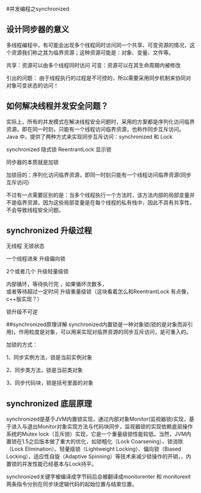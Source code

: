 #并发编程之synchronized

## 设计同步器的意义
多线程编程中，有可能会出现多个线程同时访问同一个共享、可变资源的情况，这个资源我们称之其为临界资源；这种资源可能是：对象、变量、文件等。

共享：资源可以由多个线程同时访问
可变：资源可以在其生命周期内被修改

引出的问题：
由于线程执行的过程是不可控的，所以需要采用同步机制来协同对对象可变状态的访问！

## 如何解决线程并发安全问题？

实际上，所有的并发模式在解决线程安全问题时，采用的方案都是序列化访问临界资源。即在同一时刻，只能有一个线程访问临界资源，也称作同步互斥访问。
Java 中，提供了两种方式来实现同步互斥访问：synchronized 和 Lock

synchronized 隐式锁
ReentrantLock 显示锁

同步器的本质就是加锁

加锁目的：序列化访问临界资源，即同一时刻只能有一个线程访问临界资源(同步互斥访问)

不过有一点需要区别的是：当多个线程执行一个方法时，该方法内部的局部变量并不是临界资源，因为这些局部变量是在每个线程的私有栈中，因此不具有共享性，不会导致线程安全问题。


## synchronized 升级过程
无线程             无锁状态

一个线程进来       升级偏向锁

2个或者几个        升级轻量级锁

内部循环，等待执行完
，如果循环次数多，    
或者等待超过一定时间  升级重量级锁（这块看着怎么和ReentrantLock 有点像，c++版实现？）

锁升级不可逆
                        

##synchronized原理详解
synchronized内置锁是一种对象锁(锁的是对象而非引用)，作用粒度是对象，可以用来实现对临界资源的同步互斥访问，是可重入的。

加锁的方式：

1、同步实例方法，锁是当前实例对象

2、同步类方法，锁是当前类对象

3、同步代码块，锁是括号里面的对象


## synchronized 底层原理

synchronized是基于JVM内置锁实现，通过内部对象Monitor(监视器锁)实现，基于进入与退出Monitor对象实现方法与代码块同步，监视器锁的实现依赖底层操作系统的Mutex lock（互斥锁）实现，它是一个重量级锁性能较低。当然，JVM内置锁在1.5之后版本做了重大的优化，如锁粗化（Lock Coarsening）、锁消除（Lock Elimination）、轻量级锁（Lightweight Locking）、偏向锁（Biased Locking）、适应性自旋（Adaptive Spinning）等技术来减少锁操作的开销，，内置锁的并发性能已经基本与Lock持平。

synchronized关键字被编译成字节码后会被翻译成monitorenter 和 monitorexit 两条指令分别在同步块逻辑代码的起始位置与结束位置。


